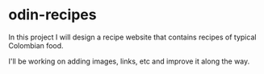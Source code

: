 # odin-recipes

In this project I will design a recipe website that contains recipes of typical Colombian food. 

I'll be working on adding images, links, etc and improve it along the way. 



